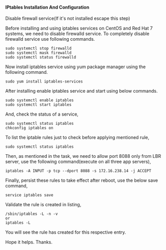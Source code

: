 ####  IPtables Installation And Configuration 

Disable firewall service(If it's not installed escape this step)

   Before installing and using iptables services on CentOS and Red Hat 7 systems, we need to disable firewalld service. To completely disable firewalld service use following commands.

    sudo systemctl stop firewalld
    sudo systemctl mask firewalld
    sudo systemctl status firewalld

Now install iptables service using yum package manager using the following command.

    sudo yum install iptables-services

After installing enable iptables service and start using below commands.

    sudo systemctl enable iptables
    sudo systemctl start iptables

And, check the status of a service,

    sudo systemctl status iptables
    chkconfig iptables on

To list the iptable rules just to check before applying mentioned rule,

    sudo systemctl status iptables

Then, as mentioned in the task, we need to allow port 8088 only from LBR server, use the following command(execute on all three app servers),

    iptables -A INPUT -p tcp --dport 8088 -s 172.16.238.14 -j ACCEPT

Finally, persist these rules to take effect after reboot, use the below save command, 

    service iptables save

Validate the rule is created in listing, 

    /sbin/iptables -L -n -v
    or 
    iptables -L

You will see the rule has created for this respective entry.

Hope it helps. Thanks.
